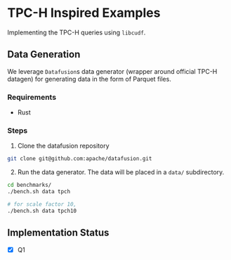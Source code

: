 # TPC-H Inspired Examples

Implementing the TPC-H queries using `libcudf`. 

## Data Generation

We leverage `Datafusion`s data generator (wrapper around official TPC-H datagen) for generating data in the form of Parquet files. 

### Requirements 

- Rust

### Steps

1. Clone the datafusion repository
```bash
git clone git@github.com:apache/datafusion.git
```

2. Run the data generator. The data will be placed in a `data/` subdirectory.
```bash
cd benchmarks/
./bench.sh data tpch

# for scale factor 10,
./bench.sh data tpch10
```

## Implementation Status

- [x] Q1  
